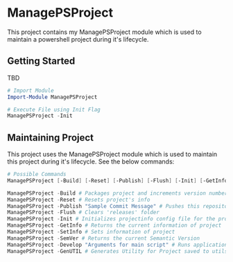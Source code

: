 # ManagePSProject

This project contains my ManagePSProject module which is used to maintain a powershell project during it's lifecycle.

## Getting Started

TBD

```powershell
# Import Module
Import-Module ManagePSProject

# Execute File using Init Flag
ManagePSProject -Init

```

## Maintaining Project

This project uses the ManagePSProject module which is used to maintain this project during it's lifecycle. See the below commands:

```powershell
# Possible Commands
ManagePSProject [-Build] [-Reset] [-Publish] [-Flush] [-Init] [-GetInfo] [-SetInfo] [SemVer]

ManagePSProject -Build # Packages project and increments version number
ManagePSProject -Reset # Resets project's info
ManagePSProject -Publish "Sample Commit Message" # Pushes this repository to remote git repo
ManagePSProject -Flush # Clears 'releases' folder
ManagePSProject -Init # Initializes projectinfo config file for the project and builds project environment
ManagePSProject -GetInfo # Returns the current information of project
ManagePSProject -SetInfo # Sets information of project
ManagePSProject -SemVer # Returns the current Semantic Version
ManagePSProject -Develop "Arguments for main script" # Runs application in development mode
ManagePSProject -GenUTIL # Generates Utility for Project saved to utils folder
```
